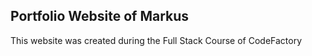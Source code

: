 ## Portfolio Website of Markus
This website was created during the Full Stack Course of CodeFactory

